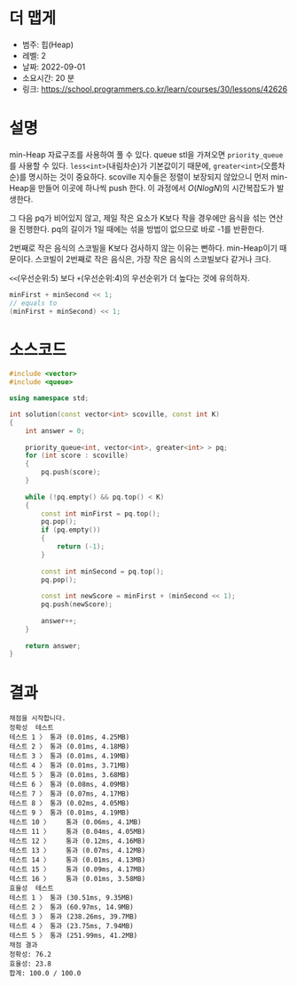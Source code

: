 # 더 맵게
* 범주: 힙(Heap)
* 레벨: 2
* 날짜: 2022-09-01
* 소요시간: 20 분
* 링크: https://school.programmers.co.kr/learn/courses/30/lessons/42626

# 설명
min-Heap 자료구조를 사용하여 풀 수 있다. queue stl을 가져오면 `priority_queue`를 사용할 수 있다. `less<int>`(내림차순)가 기본값이기 때문에, `greater<int>`(오름차순)를 명시하는 것이 중요하다. scoville 지수들은 정렬이 보장되지 않았으니 먼저 min-Heap을 만들어 이곳에 하나씩 push 한다. 이 과정에서 $O(NlogN)$의 시간복잡도가 발생한다.

그 다음 pq가 비어있지 않고, 제일 작은 요소가 K보다 작을 경우에만 음식을 섞는 연산을 진행한다. pq의 길이가 1일 때에는 섞을 방법이 없으므로 바로 -1를 반환한다.

2번째로 작은 음식의 스코빌을 K보다 검사하지 않는 이유는 뻔하다. min-Heap이기 때문이다. 스코빌이 2번째로 작은 음식은, 가장 작은 음식의 스코빌보다 같거나 크다.

`<<`(우선순위:5) 보다 `+`(우선순위:4)의 우선순위가 더 높다는 것에 유의하자.

```cpp
minFirst + minSecond << 1;
// equals to
(minFirst + minSecond) << 1;
```

# 소스코드
```cpp
#include <vector>
#include <queue>

using namespace std;

int solution(const vector<int> scoville, const int K)
{
    int answer = 0;
    
    priority_queue<int, vector<int>, greater<int> > pq;
    for (int score : scoville)
    {
        pq.push(score);
    }
    
    while (!pq.empty() && pq.top() < K)
    {
        const int minFirst = pq.top();        
        pq.pop();
        if (pq.empty())
        {
            return (-1);
        }
        
        const int minSecond = pq.top();
        pq.pop();
        
        const int newScore = minFirst + (minSecond << 1);
        pq.push(newScore);
        
        answer++;
    }
    
    return answer;
}
```

# 결과
```
채점을 시작합니다.
정확성  테스트
테스트 1 〉	통과 (0.01ms, 4.25MB)
테스트 2 〉	통과 (0.01ms, 4.18MB)
테스트 3 〉	통과 (0.01ms, 4.19MB)
테스트 4 〉	통과 (0.01ms, 3.71MB)
테스트 5 〉	통과 (0.01ms, 3.68MB)
테스트 6 〉	통과 (0.08ms, 4.09MB)
테스트 7 〉	통과 (0.07ms, 4.17MB)
테스트 8 〉	통과 (0.02ms, 4.05MB)
테스트 9 〉	통과 (0.01ms, 4.19MB)
테스트 10 〉	통과 (0.06ms, 4.1MB)
테스트 11 〉	통과 (0.04ms, 4.05MB)
테스트 12 〉	통과 (0.12ms, 4.16MB)
테스트 13 〉	통과 (0.07ms, 4.12MB)
테스트 14 〉	통과 (0.01ms, 4.13MB)
테스트 15 〉	통과 (0.09ms, 4.17MB)
테스트 16 〉	통과 (0.01ms, 3.58MB)
효율성  테스트
테스트 1 〉	통과 (30.51ms, 9.35MB)
테스트 2 〉	통과 (60.97ms, 14.9MB)
테스트 3 〉	통과 (238.26ms, 39.7MB)
테스트 4 〉	통과 (23.75ms, 7.94MB)
테스트 5 〉	통과 (251.99ms, 41.2MB)
채점 결과
정확성: 76.2
효율성: 23.8
합계: 100.0 / 100.0
```